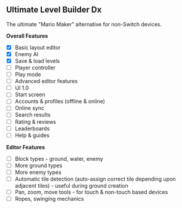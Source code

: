 ## Ultimate Level Builder Dx

The ultimate "Mario Maker" alternative for non-Switch devices.

**Overall Features**

- [x] Basic layout editor
- [x] Enemy AI
- [x] Save & load levels
- [ ] Player controller
- [ ] Play mode
- [ ] Advanced editor features
- [ ] UI 1.0
- [ ] Start screen
- [ ] Accounts & profiles (offline & online)
- [ ] Online sync
- [ ] Search results
- [ ] Rating & reviews
- [ ] Leaderboards
- [ ] Help & guides

**Editor Features**

- [ ] Block types - ground, water, enemy
- [ ] More ground types
- [ ] More enemy types
- [ ] Automatic tile detection (auto-assign correct tile depending upon adjacent tiles) - useful during ground creation
- [ ] Pan, zoom, move tools - for touch & non-touch based devices
- [ ] Ropes, swinging mechanics
